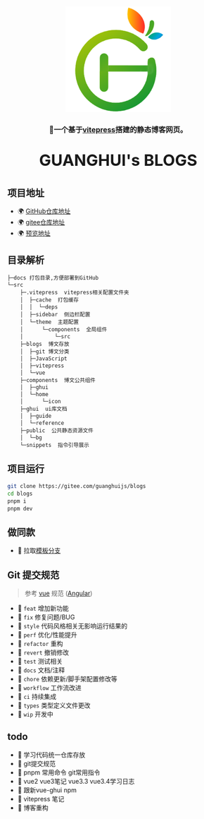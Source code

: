 <div align="center">
    <img alt="logo" src="src/public/logo.webp" width="240" height="240" >
</div>
<h3 align="center">📌一个基于<a href="https://vitepress.dev/zh" target="_blank">vitepress</a>搭建的静态博客网页。</h3>
<p style="font-size: 36px;font-weight: bold" align="center">GUANGHUI's BLOGS</p>

## 项目地址

- 🌍 [GitHub仓库地址](https://github.com/guanghuijs/blogs)
- 🌍 [gitee仓库地址](https://gitee.com/guanghuijs/blogs)
- 🌍 [预览地址](https://guanghuijs.gitee.io/blogs)

## 目录解析

```text
├─docs 打包目录,方便部署到GitHub
└─src
    ├─.vitepress  vitepress相关配置文件夹
    │  ├─cache  打包缓存
    │  │  └─deps
    │  ├─sidebar  侧边栏配置
    │  └─theme  主题配置
    │      └─components  全局组件
    │          └─src
    ├─blogs  博文存放
    │  ├─git 博文分类
    │  ├─JavaScript
    │  ├─vitepress
    │  └─vue
    ├─components  博文公共组件
    │  ├─ghui
    │  └─home
    │      └─icon
    ├─ghui  ui库文档
    │  ├─guide
    │  └─reference
    ├─public  公共静态资源文件
    │  └─bg
    └─snippets  指令引导展示
```

## 项目运行

```bash
git clone https://gitee.com/guanghuijs/blogs
cd blogs
pnpm i
pnpm dev
````

## 做同款

- 🍒 拉取[模板分支](https://gitee.com/GUANGHUIJs/blogs/tree/emptytemplate)


## Git 提交规范
> 参考 [vue](https://github.com/vuejs/vue/blob/dev/.github/COMMIT_CONVENTION.md) 规范 ([Angular](https://github.com/conventional-changelog/conventional-changelog/tree/master/packages/conventional-changelog-angular))
- 🍐 `feat` 增加新功能
- 🍐 `fix` 修复问题/BUG
- 🍐 `style` 代码风格相关无影响运行结果的
- 🍐 `perf` 优化/性能提升
- 🍐 `refactor` 重构
- 🍐 `revert` 撤销修改
- 🍐 `test` 测试相关
- 🍐 `docs` 文档/注释
- 🍐 `chore` 依赖更新/脚手架配置修改等
- 🍐 `workflow` 工作流改进
- 🍐 `ci` 持续集成
- 🍐 `types` 类型定义文件更改
- 🍐 `wip` 开发中


## todo
- 🥕 学习代码统一仓库存放
- 🥕 git提交规范
- 🥕 pnpm 常用命令 git常用指令
- 🥕 vue2 vue3笔记 vue3.3 vue3.4学习日志
- 🥕 跟新vue-ghui npm
- 🥕 vitepress 笔记
- 🥕 博客重构


